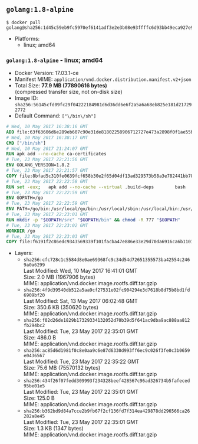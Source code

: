 ## `golang:1.8-alpine`

```console
$ docker pull golang@sha256:1d45c59eb9fc5970ef6141adf3e2e3b08e93ffffc6d93bb49eca927e9aff88c6
```

-	Platforms:
	-	linux; amd64

### `golang:1.8-alpine` - linux; amd64

-	Docker Version: 17.03.1-ce
-	Manifest MIME: `application/vnd.docker.distribution.manifest.v2+json`
-	Total Size: **77.9 MB (77890616 bytes)**  
	(compressed transfer size, not on-disk size)
-	Image ID: `sha256:56145cfd09fc29f04222184981d6d36dd6e6f2a5a6a68eb825e181d217292772`
-	Default Command: `["\/bin\/sh"]`

```dockerfile
# Wed, 10 May 2017 16:38:16 GMT
ADD file:63f63606d6e289eb607c90e31de81802258906712727e473a2898f0f1ae55bb5 in / 
# Wed, 10 May 2017 16:38:17 GMT
CMD ["/bin/sh"]
# Wed, 10 May 2017 21:24:07 GMT
RUN apk add --no-cache ca-certificates
# Tue, 23 May 2017 22:21:56 GMT
ENV GOLANG_VERSION=1.8.2
# Tue, 23 May 2017 22:21:57 GMT
COPY file:8bfad5c310fe0639fcf658b30e2f65d04df13ad329573b58a3e782441bb7839c in /go-alpine-patches/ 
# Tue, 23 May 2017 22:22:58 GMT
RUN set -eux; 	apk add --no-cache --virtual .build-deps 		bash 		gcc 		musl-dev 		openssl 		go 	; 	export 		GOROOT_BOOTSTRAP="$(go env GOROOT)" 		GOOS="$(go env GOOS)" 		GOARCH="$(go env GOARCH)" 		GO386="$(go env GO386)" 		GOARM="$(go env GOARM)" 		GOHOSTOS="$(go env GOHOSTOS)" 		GOHOSTARCH="$(go env GOHOSTARCH)" 	; 		wget -O go.tgz "https://golang.org/dl/go$GOLANG_VERSION.src.tar.gz"; 	echo 'e10401faaa8ae29dbe87349c1814b07b1903d453f822215d7b274bbc335cbf79 *go.tgz' | sha256sum -c -; 	tar -C /usr/local -xzf go.tgz; 	rm go.tgz; 		cd /usr/local/go/src; 	for p in /go-alpine-patches/*.patch; do 		[ -f "$p" ] || continue; 		patch -p2 -i "$p"; 	done; 	./make.bash; 		rm -rf /go-alpine-patches; 	apk del .build-deps; 		export PATH="/usr/local/go/bin:$PATH"; 	go version
# Tue, 23 May 2017 22:22:59 GMT
ENV GOPATH=/go
# Tue, 23 May 2017 22:22:59 GMT
ENV PATH=/go/bin:/usr/local/go/bin:/usr/local/sbin:/usr/local/bin:/usr/sbin:/usr/bin:/sbin:/bin
# Tue, 23 May 2017 22:23:01 GMT
RUN mkdir -p "$GOPATH/src" "$GOPATH/bin" && chmod -R 777 "$GOPATH"
# Tue, 23 May 2017 22:23:02 GMT
WORKDIR /go
# Tue, 23 May 2017 22:23:03 GMT
COPY file:f6191f2c86edc9343569339f101facba47e886e33e29d70da6916ca6b1101a53 in /usr/local/bin/ 
```

-	Layers:
	-	`sha256:cfc728c1c5584d8e0ae69368fc9c34d54d72651355573ba42554c2469a0a6299`  
		Last Modified: Wed, 10 May 2017 16:41:01 GMT  
		Size: 2.0 MB (1967906 bytes)  
		MIME: application/vnd.docker.image.rootfs.diff.tar.gzip
	-	`sha256:4f9d39540db512a5aa9cf27531e02fc904294e3d7618b8d75b8bd1fd6909bf20`  
		Last Modified: Sat, 13 May 2017 06:02:48 GMT  
		Size: 350.6 KB (350620 bytes)  
		MIME: application/vnd.docker.image.rootfs.diff.tar.gzip
	-	`sha256:f02d26de1829b17329334132052d70b39d5f641ac9dba9ac888aa812fb294bc2`  
		Last Modified: Tue, 23 May 2017 22:35:01 GMT  
		Size: 486.0 B  
		MIME: application/vnd.docker.image.rootfs.diff.tar.gzip
	-	`sha256:ac85d6d1981f0c8e0aa9c6e87d6330d993ff6ec9c026f3fe0c3b0659e0436567`  
		Last Modified: Tue, 23 May 2017 22:35:22 GMT  
		Size: 75.6 MB (75570132 bytes)  
		MIME: application/vnd.docker.image.rootfs.diff.tar.gzip
	-	`sha256:434f26f07fedd309993f234328beef428567c96ad326734b5fafeced95be01e5`  
		Last Modified: Tue, 23 May 2017 22:35:01 GMT  
		Size: 125.0 B  
		MIME: application/vnd.docker.image.rootfs.diff.tar.gzip
	-	`sha256:b362bd9d84a7cce2b9fb67f2cf136fd7f314ea429878dd296566ca26282a8e45`  
		Last Modified: Tue, 23 May 2017 22:35:01 GMT  
		Size: 1.3 KB (1347 bytes)  
		MIME: application/vnd.docker.image.rootfs.diff.tar.gzip
